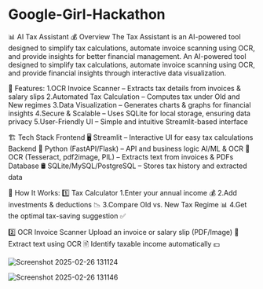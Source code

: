 # Google-Girl-Hackathon
📊 AI Tax Assistant 💰
Overview
The Tax Assistant is an AI-powered tool designed to simplify tax calculations, automate invoice scanning using OCR, and provide insights for better financial management.
An AI-powered tool designed to simplify tax calculations, automate invoice scanning using OCR, and provide financial insights through interactive data visualization.

🚀 Features:
1.OCR Invoice Scanner – Extracts tax details from invoices & salary slips
2.Automated Tax Calculation – Computes tax under Old and New regimes
3.Data Visualization – Generates charts & graphs for financial insights
4.Secure & Scalable – Uses SQLite for local storage, ensuring data privacy
5.User-Friendly UI – Simple and intuitive Streamlit-based interface

🏗 Tech Stack
Frontend
🖥 Streamlit – Interactive UI for easy tax calculations
Backend
🐍 Python (FastAPI/Flask) – API and business logic
AI/ML & OCR
📄 OCR (Tesseract, pdf2image, PIL) – Extracts text from invoices & PDFs
Database
🛢 SQLite/MySQL/PostgreSQL – Stores tax history and extracted data

🎯 How It Works:
1️⃣ Tax Calculator
1.Enter your annual income 💰
2.Add investments & deductions 📉
3.Compare Old vs. New Tax Regime 📊
4.Get the optimal tax-saving suggestion ✅

2️⃣ OCR Invoice Scanner
Upload an invoice or salary slip (PDF/Image) 📄
Extract text using OCR 🖹
Identify taxable income automatically 💵

![Screenshot 2025-02-26 131124](https://github.com/user-attachments/assets/25881a4f-e447-409e-8dd7-a35b408c22d9)

![Screenshot 2025-02-26 131146](https://github.com/user-attachments/assets/21775313-0724-4027-b435-34ffdcd48a8b)
